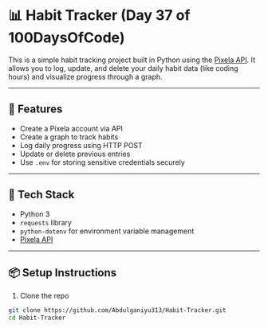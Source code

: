 # 📊 Habit Tracker (Day 37 of 100DaysOfCode)

This is a simple habit tracking project built in Python using the [Pixela API](https://pixe.la). It allows you to log, update, and delete your daily habit data (like coding hours) and visualize progress through a graph.

---

## 🚀 Features

- Create a Pixela account via API
- Create a graph to track habits
- Log daily progress using HTTP POST
- Update or delete previous entries
- Use `.env` for storing sensitive credentials securely

---

## 🔧 Tech Stack

- Python 3
- `requests` library
- `python-dotenv` for environment variable management
- [Pixela API](https://pixe.la)

---

## 📦 Setup Instructions

1. Clone the repo
```bash
git clone https://github.com/Abdulganiyu313/Habit-Tracker.git
cd Habit-Tracker
